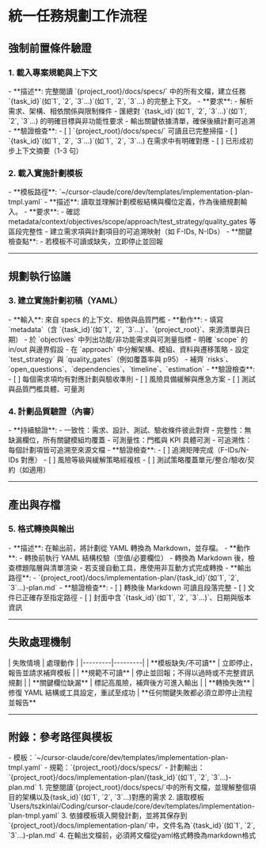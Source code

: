 # 統一任務規劃工作流程
<workflow type="unified-task-planning">

## 強制前置條件驗證
<mandatory-preconditions>

### 1. 載入專案規範與上下文
<stage name="載入專案規範與上下文" number="1" critical="true">
- **描述**: 完整閱讀 `{project_root}/docs/specs/` 中的所有文檔，建立任務 `{task_id}`(如`1`, `2`, `3`...)`(如`1`, `2`, `3`...) 的完整上下文。
- **要求**:
  <requirements>
  <think hard>
  - 解析需求、架構、相依關係與限制條件
  - 匯總對 `{task_id}`(如`1`, `2`, `3`...)`(如`1`, `2`, `3`...) 的明確目標與非功能性要求
  - 輸出關鍵依據清單，確保後續計劃可追溯
  <think hard>
  </requirements>
- **驗證檢查**:
  <validation_checkpoints>
  - [ ] `{project_root}/docs/specs/` 可讀且已完整掃描
  - [ ] `{task_id}`(如`1`, `2`, `3`...)`(如`1`, `2`, `3`...) 在需求中有明確對應
  - [ ] 已形成初步上下文摘要（1-3 句）
  </validation_checkpoints>
</stage>

### 2. 載入實施計劃模板
<stage name="載入實施計劃模板" number="2" critical="true">
- **模板路徑**: `~/cursor-claude/core/dev/templates/implementation-plan-tmpl.yaml`
- **描述**: 讀取並理解計劃模板結構與欄位定義，作為後續規劃輸入。
- **要求**:
  <requirements>
  <think>
  - 確認 metadata/context/objectives/scope/approach/test_strategy/quality_gates 等區段完整性
  - 建立需求項與計劃項目的可追溯映射（如 F-IDs, N-IDs）
  <think>
  </requirements>
- **關鍵檢查點**:
  <critical-checkpoint>
  - 若模板不可讀或缺失，立即停止並回報
  </critical-checkpoint>
</stage>

</mandatory-preconditions>

---

## 規劃執行協議
<execution-protocol>

### 3. 建立實施計劃初稿（YAML）
<stage name="建立實施計劃初稿（YAML）" number="3" critical="true">
- **輸入**: 來自 specs 的上下文、相依與品質門檻
- **動作**:
  <plan-drafting>
  <think hard>
  - 填寫 `metadata`（含 `{task_id}`(如`1`, `2`, `3`...)`、`{project_root}`、來源清單與日期）
  - 於 `objectives` 中列出功能/非功能需求與可測量指標
  - 明確 `scope` 的 in/out 與邊界假設
  - 在 `approach` 中分解架構、模組、資料與遷移策略
  - 設定 `test_strategy` 與 `quality_gates`（例如覆蓋率與 p95）
  - 補齊 `risks`、`open_questions`、`dependencies`、`timeline`、`estimation`
  <think hard>
  </plan-drafting>
- **驗證檢查**:
  <validation_checkpoints>
  - [ ] 每個需求項均有對應計劃與驗收準則
  - [ ] 風險具備緩解與應急方案
  - [ ] 測試與品質門檻具體、可量測
  </validation_checkpoints>
</stage>

### 4. 計劃品質驗證（內審）
<stage name="計劃品質驗證（內審）" number="4" critical="true">
- **持續驗證**:
  <quality-validations>
  <think harder>
  - 一致性：需求、設計、測試、驗收條件彼此對齊
  - 完整性：無缺漏欄位，所有關鍵模組均覆蓋
  - 可測量性：門檻與 KPI 具體可測
  - 可追溯性：每個計劃項皆可追溯至來源文檔
  <think harder>
  </quality-validations>
- **驗證檢查**:
  <validation_checkpoints>
  - [ ] 追溯矩陣完成（F-IDs/N-IDs 對應）
  - [ ] 風險等級與緩解策略經複核
  - [ ] 測試策略覆蓋單元/整合/驗收/契約（如適用）
  </validation_checkpoints>
</stage>

</execution-protocol>

---

## 產出與存檔
<deliverables>

### 5. 格式轉換與輸出
<stage name="格式轉換與輸出" number="5" critical="true">
- **描述**: 在輸出前，將計劃從 YAML 轉換為 Markdown，並存檔。
- **動作**:
  <conversion>
  <think>
  - 轉換前執行 YAML 結構校驗（空值/必要欄位）
  - 轉換為 Markdown 後，檢查標題階層與清單渲染
  - 若支援自動工具，應使用非互動方式完成轉換
  <think>
  </conversion>
- **輸出路徑**:
  <paths>
  - `{project_root}/docs/implementation-plan/{task_id}`(如`1`, `2`, `3`...)-plan.md`
  </paths>
- **驗證檢查**:
  <validation_checkpoints>
  - [ ] 轉換後 Markdown 可讀且段落完整
  - [ ] 文件已正確存至指定路徑
  - [ ] 封面中含 `{task_id}`(如`1`, `2`, `3`...)`、日期與版本資訊
  </validation_checkpoints>
</stage>

</deliverables>

---

## 失敗處理機制
<failure-handling>
| 失敗情境 | 處理動作 |
|---------|---------|
| **模板缺失/不可讀** | 立即停止，報告並請求補齊模板 |
| **規範不可讀** | 停止並回報；不得以過時或不完整資訊規劃 |
| **關鍵欄位缺漏** | 標記高風險，補齊後方可進入輸出 |
| **轉換失敗** | 修復 YAML 結構或工具設定，重試至成功 |

<critical-failures>
**任何關鍵失敗都必須立即停止流程並報告**
</critical-failures>

</failure-handling>

---

## 附錄：參考路徑與模板
<appendix>
- 模板：`~/cursor-claude/core/dev/templates/implementation-plan-tmpl.yaml`
- 規範：`{project_root}/docs/specs/`
- 計劃輸出：`{project_root}/docs/implementation-plan/{task_id}`(如`1`, `2`, `3`...)-plan.md`
</appendix>

</workflow>
1. 完整閱讀`{project_root}/docs/specs/`中的所有文檔，並理解整個項目的架構以及{task_id}`(如`1`, `2`, `3`...)對應的需求
2. 讀取模板`Users/tszkinlai/Coding/cursor-claude/core/dev/templates/implementation-plan-tmpl.yaml`
3. 依據模板填入開發計劃，並將其保存到`{project_root}/docs/implementation-plan/`中，文件名為`{task_id}`(如`1`, `2`, `3`...)-plan.md`
4. 在輸出文檔前，必須將文檔從yaml格式轉換為markdown格式
